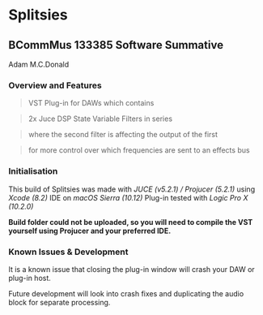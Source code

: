# Splitsies
## BCommMus 133385 Software Summative
Adam M.C.Donald

### Overview and Features

>VST Plug-in for DAWs which contains

>2x Juce DSP State Variable Filters in series

>where the second filter is affecting the output of the first

>for more control over which frequencies are sent to an effects bus

### Initialisation

This build of Splitsies was made with *JUCE (v5.2.1) / Projucer (5.2.1)*
using *Xcode (8.2)* IDE on *macOS Sierra (10.12)*
Plug-in tested with *Logic Pro X (10.2.0)*

**Build folder could not be uploaded, so you will need to compile the VST yourself
using Projucer and your preferred IDE.**

### Known Issues & Development

It is a known issue that closing the plug-in window will crash your DAW or plug-in host.

Future development will look into crash fixes and duplicating the audio block for separate processing.
